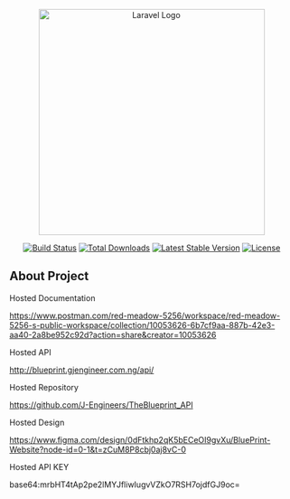 <p align="center"><a href="https://laravel.com" target="_blank"><img src="https://raw.githubusercontent.com/laravel/art/master/logo-lockup/5%20SVG/2%20CMYK/1%20Full%20Color/laravel-logolockup-cmyk-red.svg" width="400" alt="Laravel Logo"></a></p>

<p align="center">
<a href="https://github.com/laravel/framework/actions"><img src="https://github.com/laravel/framework/workflows/tests/badge.svg" alt="Build Status"></a>
<a href="https://packagist.org/packages/laravel/framework"><img src="https://img.shields.io/packagist/dt/laravel/framework" alt="Total Downloads"></a>
<a href="https://packagist.org/packages/laravel/framework"><img src="https://img.shields.io/packagist/v/laravel/framework" alt="Latest Stable Version"></a>
<a href="https://packagist.org/packages/laravel/framework"><img src="https://img.shields.io/packagist/l/laravel/framework" alt="License"></a>
</p>

## About Project

Hosted Documentation

https://www.postman.com/red-meadow-5256/workspace/red-meadow-5256-s-public-workspace/collection/10053626-6b7cf9aa-887b-42e3-aa40-2a8be952c92d?action=share&creator=10053626



Hosted API

http://blueprint.gjengineer.com.ng/api/



Hosted Repository

https://github.com/J-Engineers/TheBlueprint_API



Hosted Design

https://www.figma.com/design/0dFtkhp2qK5bECeOI9gvXu/BluePrint-Website?node-id=0-1&t=zCuM8P8cbj0aj8vC-0



Hosted API KEY

base64:mrbHT4tAp2pe2lMYJfliwIugvVZkO7RSH7ojdfGJ9oc=